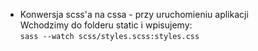 - Konwersja scss'a na cssa - przy uruchomieniu aplikacji  
Wchodzimy do folderu static i wpisujemy:  
`sass --watch scss/styles.scss:styles.css`
